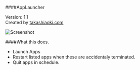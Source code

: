 ####AppLauncher

Version: 1.1  
Created by [takashiaoki.com](http://takashiaoki.com)  

![Screenshot](/../master/screenshot.png?raw=true "")

####What this does.

- Launch Apps
- Restart listed apps when these are accidentaly terminated.
- Quit apps in schedule.




